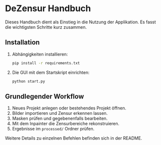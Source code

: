 # DeZensur Handbuch

Dieses Handbuch dient als Einstieg in die Nutzung der Applikation. Es fasst die wichtigsten Schritte kurz zusammen.

## Installation

1. Abhängigkeiten installieren:
   ```bash
   pip install -r requirements.txt
   ```
2. Die GUI mit dem Startskript einrichten:
   ```bash
   python start.py
   ```

## Grundlegender Workflow

1. Neues Projekt anlegen oder bestehendes Projekt öffnen.
2. Bilder importieren und Zensur erkennen lassen.
3. Masken prüfen und gegebenenfalls bearbeiten.
4. Mit dem Inpainter die Zensurbereiche rekonstruieren.
5. Ergebnisse im `processed/` Ordner prüfen.

Weitere Details zu einzelnen Befehlen befinden sich in der README.
